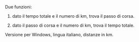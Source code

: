 Due funzioni:

1) dato il tempo totale e il numero di km, trova il passo di corsa.

2) dato il passo di corsa e il numero di km, trova il tempo totale.


Versione per Windows, lingua italiano, distanze in km.